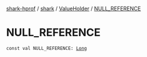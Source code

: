 [shark-hprof](../../index.md) / [shark](../index.md) / [ValueHolder](index.md) / [NULL_REFERENCE](./-n-u-l-l_-r-e-f-e-r-e-n-c-e.md)

# NULL_REFERENCE

`const val NULL_REFERENCE: `[`Long`](https://kotlinlang.org/api/latest/jvm/stdlib/kotlin/-long/index.html)